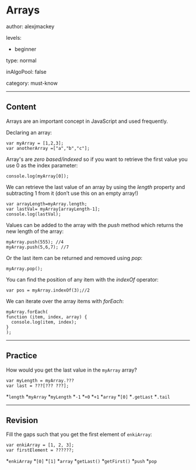 # Arrays
author: alexjmackey

levels:

  - beginner

type: normal

inAlgoPool: false

category: must-know

---
## Content

Arrays are an important concept in JavaScript and used frequently.

Declaring an array:
```
var myArray = [1,2,3];
var anotherArray =["a","b","c"];
```

Array's are *zero based/indexed* so if you want to retrieve the first value you use 0 as the index parameter:

```
console.log(myArray[0]);
```

We can retrieve the last value of an array by using the *length* property and subtracting 1 from it (don’t use this on an empty array!)

```
var arrayLength=myArray.length;
var lastVal= myArray[arrayLength-1];
console.log(lastVal);
```

Values can be added to the array with the *push* method which returns the new length of the array:
```
myArray.push(555); //4
myArray.push(5,6,7); //7
```
Or the last item can be returned and removed using *pop*:
```
myArray.pop();
```
You can find the position of any item with the *indexOf* operator:
```
var pos = myArray.indexOf(3);//2
```
We can iterate over the array items with *forEach*:
```
myArray.forEach(
function (item, index, array) {
  console.log(item, index);
}
);
```

---
## Practice

How would you get the last value in the `myArray` array?
```
var myLength = myArray.???
var last = ???[??? ???];
```
*`length`
*`myArray`
*`myLength`
*`-1`
*`+0`
*`+1`
*`array`
*`[0]`
*`.getLast`
*`.tail`

---
## Revision

Fill the gaps such that you get the first element of `enkiArray`:
```
var enkiArray = [1, 2, 3];
var firstElement = ??????;
```

*`enkiArray`
*`[0]`
*`[1]`
*`array`
*`getLast()`
*`getFirst()`
*`push`
*`pop`
